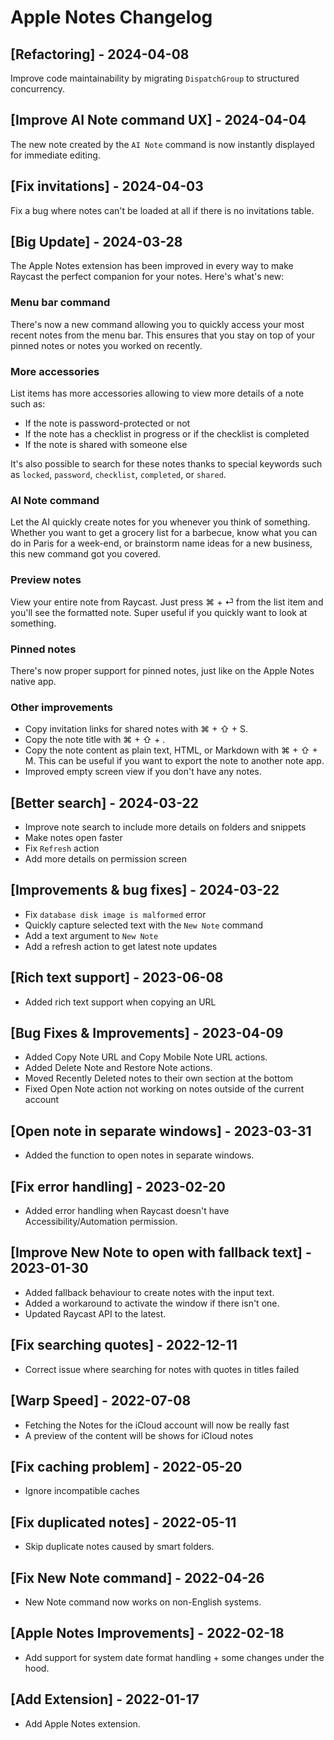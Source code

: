 # Apple Notes Changelog

## [Refactoring] - 2024-04-08

Improve code maintainability by migrating `DispatchGroup` to structured concurrency.

## [Improve AI Note command UX] - 2024-04-04

The new note created by the `AI Note` command is now instantly displayed for immediate editing.

## [Fix invitations] - 2024-04-03

Fix a bug where notes can't be loaded at all if there is no invitations table.

## [Big Update] - 2024-03-28

The Apple Notes extension has been improved in every way to make Raycast the perfect companion for your notes. Here's what's new:

### Menu bar command

There's now a new command allowing you to quickly access your most recent notes from the menu bar. This ensures that you stay on top of your pinned notes or notes you worked on recently.

### More accessories

List items has more accessories allowing to view more details of a note such as:

- If the note is password-protected or not
- If the note has a checklist in progress or if the checklist is completed
- If the note is shared with someone else

It's also possible to search for these notes thanks to special keywords such as `locked`, `password`, `checklist`, `completed`, or `shared`.

### AI Note command

Let the AI quickly create notes for you whenever you think of something. Whether you want to get a grocery list for a barbecue, know what you can do in Paris for a week-end, or brainstorm name ideas for a new business, this new command got you covered.

### Preview notes

View your entire note from Raycast. Just press ⌘ + ⏎ from the list item and you'll see the formatted note. Super useful if you quickly want to look at something.

### Pinned notes

There's now proper support for pinned notes, just like on the Apple Notes native app.

### Other improvements

- Copy invitation links for shared notes with ⌘ + ⇧ + S.
- Copy the note title with ⌘ + ⇧ + .
- Copy the note content as plain text, HTML, or Markdown with ⌘ + ⇧ + M. This can be useful if you want to export the note to another note app.
- Improved empty screen view if you don't have any notes.

## [Better search] - 2024-03-22

- Improve note search to include more details on folders and snippets
- Make notes open faster
- Fix `Refresh` action
- Add more details on permission screen

## [Improvements & bug fixes] - 2024-03-22

- Fix `database disk image is malformed` error
- Quickly capture selected text with the `New Note` command
- Add a text argument to `New Note`
- Add a refresh action to get latest note updates

## [Rich text support] - 2023-06-08

- Added rich text support when copying an URL

## [Bug Fixes & Improvements] - 2023-04-09

- Added Copy Note URL and Copy Mobile Note URL actions.
- Added Delete Note and Restore Note actions.
- Moved Recently Deleted notes to their own section at the bottom
- Fixed Open Note action not working on notes outside of the current account

## [Open note in separate windows] - 2023-03-31

- Added the function to open notes in separate windows. 

## [Fix error handling] - 2023-02-20

- Added error handling when Raycast doesn't have Accessibility/Automation permission.

## [Improve New Note to open with fallback text] - 2023-01-30

- Added fallback behaviour to create notes with the input text.
- Added a workaround to activate the window if there isn't one.
- Updated Raycast API to the latest.

## [Fix searching quotes] - 2022-12-11

- Correct issue where searching for notes with quotes in titles failed

## [Warp Speed] - 2022-07-08

- Fetching the Notes for the iCloud account will now be really fast
- A preview of the content will be shows for iCloud notes

## [Fix caching problem] - 2022-05-20

- Ignore incompatible caches

## [Fix duplicated notes] - 2022-05-11

- Skip duplicate notes caused by smart folders.

## [Fix New Note command] - 2022-04-26

- New Note command now works on non-English systems.

## [Apple Notes Improvements] - 2022-02-18

- Add support for system date format handling + some changes under the hood.

## [Add Extension] - 2022-01-17

- Add Apple Notes extension.
